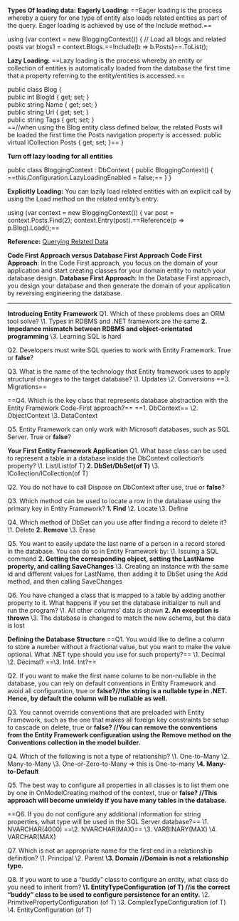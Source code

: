 **Types Of loading data:**
**Eagerly Loading:** ==Eager loading is the process whereby a query for one type of entity also loads related entities as part of the query. Eager loading is achieved by use of the Include method.==

using (var context = new BloggingContext())
{
    // Load all blogs and related posts
    var blogs1 = context.Blogs.==Include(b => b.Posts)==.ToList();

**Lazy Loading:** ==Lazy loading is the process whereby an entity or collection of entities is automatically loaded from the database the first time that a property referring to the entity/entities is accessed.==

public class Blog
{  
    public int BlogId { get; set; }  
    public string Name { get; set; }  
    public string Url { get; set; }  
    public string Tags { get; set; }  
==//when using the Blog entity class defined below, the related Posts will be loaded the first time the Posts navigation property is accessed:
    public virtual ICollection Posts { get; set; }==
}

**Turn off lazy loading for all entities**

public class BloggingContext : DbContext
{
    public BloggingContext()
    {
        ==this.Configuration.LazyLoadingEnabled = false;==
    }
}

**Explicitly Loading:** You can lazily load related entities with an explicit call by using the Load method on the related entity’s entry.

using (var context = new BloggingContext())
{
    var post = context.Posts.Find(2);
    context.Entry(post).==Reference(p => p.Blog).Load();==

**Reference:** [Querying Related Data](https://docs.microsoft.com/en-us/ef/ef6/querying/related-data)

**Code First Approach versus Database First Approach**
**Code First Approach**: In the Code First approach, you focus on the domain of your application and start creating classes for your domain entity to match your database design.
**Database First Approach**: In the Database First approach, you design your database and then generate the domain of your application by reversing engineering the database.

------

**Introducing Entity Framework**
Q1. Which of these problems does an ORM tool solve?
\1. Types in RDBMS and .NET framework are the same
**2. Impedance mismatch between RDBMS and object-orientated programming**
\3. Learning SQL is hard

Q2. Developers must write SQL queries to work with Entity Framework. True or **false**?

Q3. What is the name of the technology that Entity framework uses to apply structural changes to the target database?
\1. Updates
\2. Conversions
==3. Migrations==

==Q4. Which is the key class that represents database abstraction with the Entity Framework Code-First approach?==
==1. DbContext==
\2. ObjectContext
\3. DataContext

Q5. Entity Framework can only work with Microsoft databases, such as SQL Server. True or **false**?

**Your First Entity Framework Application**
Q1. What base class can be used to represent a table in a database inside the DbContext collection’s property?
\1. List/List(of T)
**2. DbSet/DbSet(of T)**
\3. ICollection/ICollection(of T)

Q2. You do not have to call Dispose on DbContext after use, true or **false**?

Q3. Which method can be used to locate a row in the database using the primary key in Entity Framework?
**1. Find**
\2. Locate
\3. Define

Q4. Which method of DbSet can you use after finding a record to delete it?
\1. Delete
**2. Remove**
\3. Erase

Q5. You want to easily update the last name of a person in a record stored in the database. You can do so in Entity
Framework by:
\1. Issuing a SQL command
**2. Getting the corresponding object, setting the LastName property, and calling SaveChanges**
\3. Creating an instance with the same id and different values for LastName, then adding it to DbSet using the Add method, and then calling SaveChanges

Q6. You have changed a class that is mapped to a table by adding another property to it. What happens if you set the
database initializer to null and run the program?
\1. All other columns’ data is shown
**2. An exception is thrown**
\3. The database is changed to match the new schema, but the data is lost

**Defining the Database Structure**
==Q1. You would like to define a column to store a number without a fractional value, but you want to make the value optional. What .NET type should you use for such property?==
\1. Decimal
\2. Decimal?
==\3. Int4. Int?==

Q2. If you want to make the first name column to be non-nullable in the database, you can rely on default conventions in Entity Framework and avoid all configuration, true or **false?//the string is a nullable type in .NET. Hence, by default the column will be nullable as well.**

Q3. You cannot override conventions that are preloaded with Entity Framework, such as the one that makes all foreign key constraints be setup to cascade on delete, true or **false? //You can remove the conventions from the Entity Framework configuration using the Remove method on the Conventions collection in the model builder.**

Q4. Which of the following is not a type of relationship?
\1. One-to-Many
\2. Many-to-Many
\3. One-or-Zero-to-Many => this is One-to-many
**\4. Many-to-Default**

Q5. The best way to configure all properties in all classes is to list them one by one in OnModelCreating method of the
context, true or **false? //This approach will become unwieldy if you have many tables in the database.**

==Q6. If you do not configure any additional information for string properties, what type will be used in the SQL Server database?==
\1. NVARCHAR(4000)
==\2. NVARCHAR(MAX)==
\3. VARBINARY(MAX)
\4. VARCHAR(MAX)

Q7. Which is not an appropriate name for the first end in a relationship definition?
\1. Principal
\2. Parent
**\3. Domain //Domain is not a relationship type.**

Q8. If you want to use a “buddy” class to configure an entity, what class do you need to inherit from?
**\1. EntityTypeConfiguration (of T) //is the correct “buddy” class to be used to configure persistence for an entity.**
\2. PrimitivePropertyConfiguration (of T)
\3. ComplexTypeConfiguration (of T)
\4. EntityConfiguration (of T)

